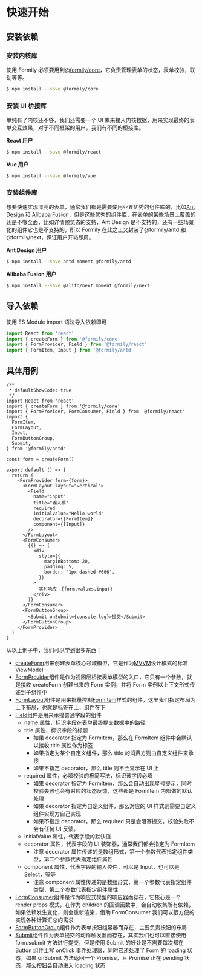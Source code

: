# 快速开始

## 安装依赖

### 安装内核库

使用 Formily 必须要用到[@formily/core](https://core.formilyjs.org)，它负责管理表单的状态，表单校验，联动等等。

```bash
$ npm install --save @formily/core
```

### 安装 UI 桥接库

单纯有了内核还不够，我们还需要一个 UI 库来接入内核数据，用来实现最终的表单交互效果，对于不同框架的用户，我们有不同的桥接库。

**React 用户**

```bash
$ npm install --save @formily/react
```

**Vue 用户**

```bash
$ npm install --save @formily/vue
```

### 安装组件库

想要快速实现漂亮的表单，通常我们都是需要使用业界优秀的组件库的，比如[Ant Design ](https://ant.design)和 [Alibaba Fusion](https://fusion.design)，但是这些优秀的组件库，在表单的某些场景上覆盖的还是不够全面，比如详情预览态的支持，Ant Design 是不支持的，还有一些场景化的组件它也是不支持的，所以 Formily 在此之上又封装了@formily/antd 和@formily/next，保证用户开箱即用。

**Ant Design 用户**

```bash
$ npm install --save antd moment @formily/antd
```

**Alibaba Fusion 用户**

```bash
$ npm install --save @alifd/next moment @formily/next
```

## 导入依赖

使用 ES Module import 语法导入依赖即可

```ts
import React from 'react'
import { createForm } from '@formily/core'
import { FormProvider, Field } from '@formily/react'
import { FormItem, Input } from '@formily/antd'
```

## 具体用例

```tsx
/**
 * defaultShowCode: true
 */
import React from 'react'
import { createForm } from '@formily/core'
import { FormProvider, FormConsumer, Field } from '@formily/react'
import {
  FormItem,
  FormLayout,
  Input,
  FormButtonGroup,
  Submit,
} from '@formily/antd'

const form = createForm()

export default () => {
  return (
    <FormProvider form={form}>
      <FormLayout layout="vertical">
        <Field
          name="input"
          title="输入框"
          required
          initialValue="Hello world"
          decorator={[FormItem]}
          component={[Input]}
        />
      </FormLayout>
      <FormConsumer>
        {() => (
          <div
            style={{
              marginBottom: 20,
              padding: 5,
              border: '1px dashed #666',
            }}
          >
            实时响应：{form.values.input}
          </div>
        )}
      </FormConsumer>
      <FormButtonGroup>
        <Submit onSubmit={console.log}>提交</Submit>
      </FormButtonGroup>
    </FormProvider>
  )
}
```

从以上例子中，我们可以学到很多东西：

- [createForm](https://core.formilyjs.org/api/entry/create-form)用来创建表单核心领域模型，它是作为[MVVM](https://core.formilyjs.org/guide/mvvm)设计模式的标准 ViewModel
- [FormProvider](https://react.formilyjs.org/api/components/form-provider)组件是作为视图层桥接表单模型的入口，它只有一个参数，就是接收 createForm 创建出来的 Form 实例，并将 Form 实例以上下文形式传递到子组件中
- [FormLayout](https://antd.formilyjs.org/components/form-layout)组件是用来批量控制[FormItem](https://antd.formilyjs.org/components/form-item)样式的组件，这里我们指定布局为上下布局，也就是标签在上，组件在下
- [Field](https://react.formilyjs.org/api/components/field)组件是用来承接普通字段的组件
  - name 属性，标识字段在表单最终提交数据中的路径
  - title 属性，标识字段的标题
    - 如果 decorator 指定为 FormItem，那么在 FormItem 组件中会默认以接收 title 属性作为标签
    - 如果指定为某个自定义组件，那么 title 的消费方则由自定义组件来承接
    - 如果不指定 decorator，那么 title 则不会显示在 UI 上
  - required 属性，必填校验的极简写法，标识该字段必填
    - 如果 decorator 指定为 FormItem，那么会自动出现星号提示，同时校验失败也会有对应的状态反馈，这些都是 FormItem 内部做的默认处理
    - 如果 decorator 指定为自定义组件，那么对应的 UI 样式则需要自定义组件实现方自己实现
    - 如果不指定 decorator，那么 required 只是会阻塞提交，校验失败不会有任何 UI 反馈。
  - initialValue 属性，代表字段的默认值
  - decorator 属性，代表字段的 UI 装饰器，通常我们都会指定为 FormItem
    - 注意 decorator 属性传递的是数组形式，第一个参数代表指定组件类型，第二个参数代表指定组件属性
  - component 属性，代表字段的输入控件，可以是 Input，也可以是 Select，等等
    - 注意 component 属性传递的是数组形式，第一个参数代表指定组件类型，第二个参数代表指定组件属性
- [FormConsumer](https://react.formilyjs.org/api/components/form-consumer)组件是作为响应式模型的响应器而存在，它核心是一个 render props 模式，在作为 children 的回调函数中，会自动收集所有依赖，如果依赖发生变化，则会重新渲染，借助 FormConsumer 我们可以很方便的实现各种计算汇总的需求
- [FormButtonGroup](https://antd.formilyjs.org/components/form-button-group)组件作为表单按钮组容器而存在，主要负责按钮的布局
- [Submit](https://antd.formilyjs.org/components/submit)组件作为表单提交的动作触发器而存在，其实我们也可以直接使用 form.submit 方法进行提交，但是使用 Submit 的好处是不需要每次都在 Button 组件上写 onClick 事件处理器，同时它还处理了 Form 的 loading 状态，如果 onSubmit 方法返回一个 Promise，且 Promise 正在 pending 状态，那么按钮会自动进入 loading 状态
